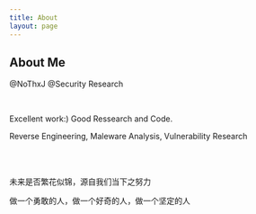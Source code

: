 ```yaml
---
title: About
layout: page
---
```



<h2>About Me</h2>

<p>@NoThxJ @Security Research</p>
<br>

<p>Excellent work:) Good Ressearch and Code.</p>

<p>Reverse Engineering,  Maleware Analysis,  Vulnerability Research</p>

<br><br>

<p>未来是否繁花似锦，源自我们当下之努力</p>

<p>做一个勇敢的人，做一个好奇的人，做一个坚定的人</p>













